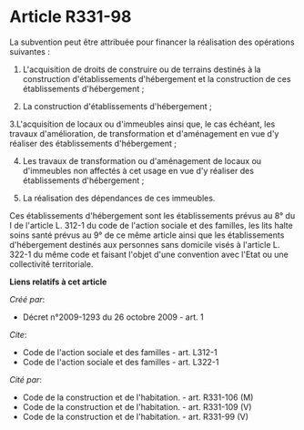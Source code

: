 # Article R331-98

La subvention peut être attribuée pour financer la réalisation des opérations suivantes : 

1. L'acquisition de droits de construire ou de terrains destinés à la construction d'établissements d'hébergement et la
construction de ces établissements d'hébergement ; 

2. La construction d'établissements d'hébergement ; 

3.L'acquisition de locaux ou d'immeubles ainsi que, le cas échéant, les travaux d'amélioration, de transformation et
d'aménagement en vue d'y réaliser des établissements d'hébergement ; 

4. Les travaux de transformation ou d'aménagement de locaux ou d'immeubles non affectés à cet usage en vue d'y réaliser des
établissements d'hébergement ; 

5. La réalisation des dépendances de ces immeubles. 

Ces établissements d'hébergement sont les établissements prévus au 8° du I de l'article L. 312-1 du code de l'action sociale
et des familles, les lits halte soins santé prévus au 9° de ce même article ainsi que les établissements d'hébergement
destinés aux personnes sans domicile visés à l'article L. 322-1 du même code et faisant l'objet d'une convention avec l'Etat
ou une collectivité territoriale.

**Liens relatifs à cet article**

_Créé par_:

  - Décret n°2009-1293 du 26 octobre 2009 - art. 1

_Cite_:

  - Code de l'action sociale et des familles - art. L312-1
  - Code de l'action sociale et des familles - art. L322-1

_Cité par_:

  - Code de la construction et de l'habitation. - art. R331-106 (M)
  - Code de la construction et de l'habitation. - art. R331-109 (V)
  - Code de la construction et de l'habitation. - art. R331-99 (V)
